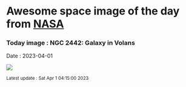 
# Awesome space image of the day from [NASA](https://api.nasa.gov/)

### Today image : NGC 2442: Galaxy in Volans
Date : 2023-04-01

![](https://apod.nasa.gov/apod/image/2304/NGC2442-NicolasROLLAND_signatur1024.jpg)

<small>Latest update : Sat Apr  1 04:15:00 2023</small>
        